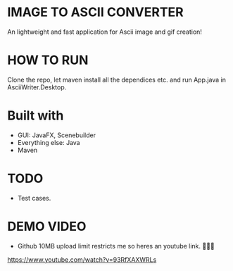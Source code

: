 # IMAGE TO ASCII CONVERTER
An lightweight and fast application for Ascii image and gif creation!

# HOW TO RUN
Clone the repo, let maven install all the dependices etc. and run App.java in AsciiWriter.Desktop.

# Built with
- GUI: JavaFX, Scenebuilder
- Everything else: Java
- Maven

# TODO
- Test cases.

# DEMO VIDEO
- Github 10MB upload limit restricts me so heres an youtube link. 😤😪😁

https://www.youtube.com/watch?v=93RfXAXWRLs
